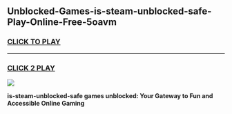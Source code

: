 
## Unblocked-Games-is-steam-unblocked-safe-Play-Online-Free-5oavm
<h3>
<a href="https://premium76.site?title=is-steam-unblocked-safe&ref=26A">CLICK TO PLAY</a></h3>
<hr>

<h3>
<a href="https://premium76.site?title=is-steam-unblocked-safe&ref=26A">CLICK 2 PLAY</a>
  
</h3>

<a href="https://premium76.site?title=is-steam-unblocked-safe&ref=26A"><img src="https://clearcache.store/games.png"></a>


**is-steam-unblocked-safe games unblocked: Your Gateway to Fun and Accessible Online Gaming**
